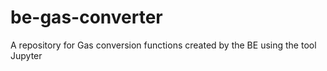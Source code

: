 # be-gas-converter
A repository for Gas conversion functions created by the BE using the tool Jupyter
